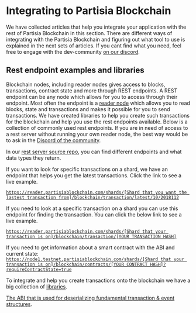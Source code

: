 # Integrating to Partisia Blockchain

We have collected articles that help you integrate your application with the rest of Partisia Blockchain in this
section.
There are different ways of integrating with the Partisia Blockchain and figuring out what tool to use is explained in
the next sets of articles. If you cant find what you need, feel free to engage with the
dev-community [on our discord](../../get-support-from-pbc-community.md).

## Rest endpoint examples and libraries

Blockchain nodes, including reader nodes gives access to blocks, transactions, contract state and more through
REST endpoints. A REST endpoint can be any node which allows for you to access through their endpoint. Most often the
endpoint is a [reader node](../../node-operations/what-is-a-node-operator.md) which allows you to read blocks, state and
transactions and makes it possible for you to send
transactions. We have created libraries to help you
create such transactions for the blockchain and help you use the rest endpoints available. Below is a collection
of commonly used rest endpoints. If you are in need of access to a rest server without running your own reader node, the best way would be
to ask in the [Discord of the community](../../get-support-from-pbc-community.md). 

In our [rest server source repo](https://gitlab.com/partisiablockchain/core/server), you can find different endpoints
and what data types they return.

If you want to look for specific transactions on a shard, we have an endpoint that helps you get the latest
transactions. Click the link to see a live example.

[`https://reader.partisiablockchain.com/shards/[Shard that you want the lastest transaction from]/blockchain/transaction/latest/10/2018112`](https://reader.partisiablockchain.com/shards/Shard0/blockchain/transaction/latest/10/2018112)

If you need to look at a specific transaction on a shard you can use this endpoint for finding the transaction. You can
click the below link to see a live example.

[`https://reader.partisiablockchain.com/shards/[Shard that your transaction is on]/blockchain/transaction/[YOUR TRANSACTION HASH]`](https://reader.partisiablockchain.com/shards/Shard1/blockchain/transaction/11d09178b39c10520aec717200a4a5cd229e948bc15c4a87e65d682008f86db5)

If you need to get information about a smart contract with the ABI and current state:
[`https://node1.testnet.partisiablockchain.com/shards/[Shard that your transaction is on]/blockchain/contracts/[YOUR CONTRACT HASH]?requireContractState=true`](https://node1.testnet.partisiablockchain.com/shards/Shard2/blockchain/contracts/0296b935f95dbf30d0921ee23686099027b9759480?requireContractState=true)

To integrate and help you create transactions onto the blockchain we have a big collection
of [libraries](../smart-contract-tools-overview.md#libraries).

[The ABI that is used for deserializing fundamental transaction & event structures](https://gitlab.com/partisiablockchain/language/abi/abi-client/-/tree/main/client/src/main/resources?ref_type=heads).